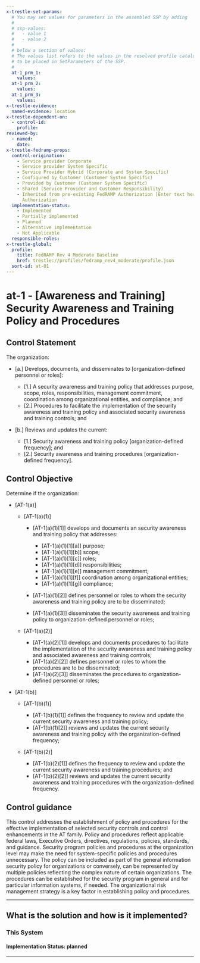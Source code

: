```yaml
---
x-trestle-set-params:
  # You may set values for parameters in the assembled SSP by adding
  #
  # ssp-values:
  #   - value 1
  #   - value 2
  #
  # below a section of values:
  # The values list refers to the values in the resolved profile catalog, and the ssp-values represent new values
  # to be placed in SetParameters of the SSP.
  #
  at-1_prm_1:
    values:
  at-1_prm_2:
    values:
  at-1_prm_3:
    values:
x-trestle-evidence:
  named-evidence: location
x-trestle-dependent-on:
  - control-id:
    profile:
reviewed-by:
  - named:
    date:
x-trestle-fedramp-props:
  control-origination:
    - Service provider Corporate
    - Service provider System Specific
    - Service Provider Hybrid (Corporate and System Specific)
    - Configured by Customer (Customer System Specific)
    - Provided by Customer (Customer System Specific)
    - Shared (Service Provider and Customer Responsibility)
    - Inherited from pre-existing FedRAMP Authorization [Enter text here], Date of
      Authorization
  implementation-status:
    - Implemented
    - Partially implemented
    - Planned
    - Alternative implementation
    - Not Applicable
  responsible-roles:
x-trestle-global:
  profile:
    title: FedRAMP Rev 4 Moderate Baseline
    href: trestle://profiles/fedramp_rev4_moderate/profile.json
  sort-id: at-01
---
```


# at-1 - \[Awareness and Training\] Security Awareness and Training Policy and Procedures

## Control Statement

The organization:

- \[a.\] Develops, documents, and disseminates to [organization-defined personnel or roles]:

  - \[1.\] A security awareness and training policy that addresses purpose, scope, roles, responsibilities, management commitment, coordination among organizational entities, and compliance; and
  - \[2.\] Procedures to facilitate the implementation of the security awareness and training policy and associated security awareness and training controls; and

- \[b.\] Reviews and updates the current:

  - \[1.\] Security awareness and training policy [organization-defined frequency]; and
  - \[2.\] Security awareness and training procedures [organization-defined frequency].

## Control Objective

Determine if the organization:

- \[AT-1(a)\]

  - \[AT-1(a)(1)\]

    - \[AT-1(a)(1)[1]\] develops and documents an security awareness and training policy that addresses:

      - \[AT-1(a)(1)[1][a]\] purpose;
      - \[AT-1(a)(1)[1][b]\] scope;
      - \[AT-1(a)(1)[1][c]\] roles;
      - \[AT-1(a)(1)[1][d]\] responsibilities;
      - \[AT-1(a)(1)[1][e]\] management commitment;
      - \[AT-1(a)(1)[1][f]\] coordination among organizational entities;
      - \[AT-1(a)(1)[1][g]\] compliance;

    - \[AT-1(a)(1)[2]\] defines personnel or roles to whom the security awareness and training policy are to be disseminated;
    - \[AT-1(a)(1)[3]\] disseminates the security awareness and training policy to organization-defined personnel or roles;

  - \[AT-1(a)(2)\]

    - \[AT-1(a)(2)[1]\] develops and documents procedures to facilitate the implementation of the security awareness and training policy and associated awareness and training controls;
    - \[AT-1(a)(2)[2]\] defines personnel or roles to whom the procedures are to be disseminated;
    - \[AT-1(a)(2)[3]\] disseminates the procedures to organization-defined personnel or roles;

- \[AT-1(b)\]

  - \[AT-1(b)(1)\]

    - \[AT-1(b)(1)[1]\] defines the frequency to review and update the current security awareness and training policy;
    - \[AT-1(b)(1)[2]\] reviews and updates the current security awareness and training policy with the organization-defined frequency;

  - \[AT-1(b)(2)\]

    - \[AT-1(b)(2)[1]\] defines the frequency to review and update the current security awareness and training procedures; and
    - \[AT-1(b)(2)[2]\] reviews and updates the current security awareness and training procedures with the organization-defined frequency.

## Control guidance

This control addresses the establishment of policy and procedures for the effective implementation of selected security controls and control enhancements in the AT family. Policy and procedures reflect applicable federal laws, Executive Orders, directives, regulations, policies, standards, and guidance. Security program policies and procedures at the organization level may make the need for system-specific policies and procedures unnecessary. The policy can be included as part of the general information security policy for organizations or conversely, can be represented by multiple policies reflecting the complex nature of certain organizations. The procedures can be established for the security program in general and for particular information systems, if needed. The organizational risk management strategy is a key factor in establishing policy and procedures.

______________________________________________________________________

## What is the solution and how is it implemented?

<!-- For implementation status enter one of: implemented, partial, planned, alternative, not-applicable -->

<!-- Note that the list of rules under ### Rules: is read-only and changes will not be captured after assembly to JSON -->

### This System

<!-- Add implementation prose for the main This System component for control: at-1 -->

#### Implementation Status: planned

______________________________________________________________________
